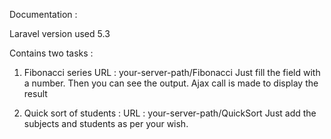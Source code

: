 Documentation : 

Laravel version used 5.3 

Contains two tasks :
1. Fibonacci series
URL : your-server-path/Fibonacci
Just fill the field with a number. 
Then you can see the output.
Ajax call is made to display the result 

2. Quick sort of students : 
URL : your-server-path/QuickSort
Just add the subjects and students as per your wish. 
